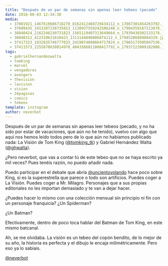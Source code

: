 ```yaml
---
title: "Después de un par de semanas sin apenas leer tebeos (pecado"
date: 2018-08-03 12:34:30
media: 
  - 37801921_1467619686718270_8162412460729434112_n_17867301454263702.jpg
  - 37609435_1913207238735653_1138937559242506240_n_17904359167213878.jpg
  - 38040424_2162246230731823_1565119407313649664_n_17939438302133178.jpg
  - 38048312_422319621610423_1313144898806874112_n_17945286889084329.jpg
  - 37417323_1932835746777033_2419874098864717824_n_17965173505047536.jpg
  - 37411573_2255878638014978_4043566011008417792_n_17937223909182888.jpg
tags: 
  - gabrielhernandezwalta
  - tomking
  - marvel
  - vengadores
  - avengers
  - thevision
  - lavision
  - vision
  - 24paginas
  - comics
  - tebeos
template: instagram
author: neverbot
---
```


Después de un par de semanas sin apenas leer tebeos (pecado, y no ha sido por estar de vacaciones, que aún no he tenido), vuelvo con algo que aquí nos hemos leído todos pero de lo que aún no habíamos publicado nada: La Visión de Tom King ([@tomking_tk](https://instagram.com/tomking_tk)) y Gabriel Hernández Walta ([@ghwalta](https://instagram.com/ghwalta)).

¿Pero neverbot, que vas a contar tú de este tebeo que no se haya escrito ya mil veces? Pues tenéis razón, no puedo añadir nada.

Puedo participar en el debate que abría [@uncientovolando](https://instagram.com/uncientovolando) hace poco sobre King, si es la superestrella que parece o todo son artificios. Puedes coger a La Visión. Puedes coger a Mr. Milagro. Personajes que a sus propias editoriales no les importan demasiado y te van a dejar hacer.

¿Puedes hacer lo mismo con una colección mensual sin principio ni fin con un personaje franquicia? ¿Un Spiderman?

¿Un Batman?

Efectivamente, dentro de poco toca hablar del Batman de Tom King, en este mismo batcanal.

Ah, se me olvidaba. La visión es un tebeo del copón bendito, de lo mejor de su año, la historia es perfecta y el dibujo le encaja milimétricamente. Pero eso ya lo sabíais.

[@neverbot](https://instagram.com/neverbot)
